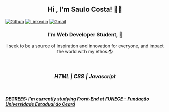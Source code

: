 <h2 align="center"> Hi  , I'm Saulo Costa! 👋💙 </h2>

[![Github](https://img.shields.io/badge/-Github-000?style=flat&logo=Github&logoColor=white)](https://github.com/saulomlcosta)
[![Linkedin](https://img.shields.io/badge/-LinkedIn-blue?style=flat&logo=Linkedin&logoColor=white)](https://www.linkedin.com/in/saulocosta10/)
[![Gmail](https://img.shields.io/badge/-Gmail-c14438?style=flat&logo=Gmail&logoColor=white)](mailto:saulomlcosta10@gmail.com)

<h3 align="center"> I'm Web Developer Student, 🚀 </h3>
<p align="center"> I seek to be a source of inspiration and innovation for everyone, and impact the world with my ethos.🌎 </p>


 
 <br/>
 
<i> <h3 align="center">    HTML | CSS | Javascript <p> </h3>
  </i>
 
 <br/>  

 ##### DEGREES: I'm currently studying Front-End at [FUNECE - Fundação Universidade Estadual do Ceará](http://www.uece.br/)

 


